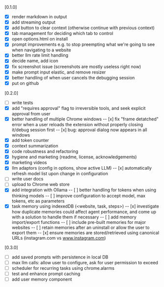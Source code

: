 [0.1.0]
- [x] render markdown in output
- [x] add streaming output
- [x] add button to clear context (otherwise continue with previous context)
- [x] tab management for deciding which tab to control
- [x] open options.html on install
- [x] prompt improvements e.g. to stop preempting what we're going to see when navigating to a website
- [x] better llm rate limit handling
- [x] decide name, add icon
- [x] fix screenshot issue (screenshots are mostly useless right now)
- [x] make prompt input elastic, and remove resizer
- [x] better handling of when user cancels the debugging session
- [x] put on github

[0.2.0]
- [ ] write tests 
- [x] add "requires approval" flag to irreversible tools, and seek explicit approval from user
- [x] better handling of multiple Chrome windows
-- [x] fix "frame detatched" error when a user reloads the extension without properly closing it/debug session first
-- [x] bug: approval dialog now appears in all windows
- [x] add token counter
- [x] context summarization
- [x] code robustness and refactoring
- [x] hygiene and marketing (readme, license, acknowledgements)
- [x] marketing videos
- [x] llm adaptors (config in options, show active LLM)
-- [x] automatically refresh model list upon change in configuration
- [ ] write user docs
- [ ] upload to Chrome web store
- [x] add integration with Ollama
-- [ ] better handling for <think> tokens when using thinking models
-- [ ] improve configuration to accept model, max tokens, etc as parameters
- [x] task memory using indexedDB (<website, task, steps>) 
-- [x] investigate how duplicate memories could affect agent performance, and come up with a solution to handle them if necessary
-- [ ] add memory import/export functions
-- [ ] include pre-built memories for major websites
-- [ ] retain memories after an uninstall or allow the user to export them
-- [x] ensure memories are stored/retrieved using canonical URLs (instagram.com vs www.instagram.com)

[0.3.0]
- [ ] add saved prompts with persistence in local DB
- [ ] max llm calls: allow user to configure, ask for user permission to exceed
- [ ] scheduler for recurring tasks using chrome.alarms
- [ ] test and enhance prompt caching
- [ ] add user memory component
